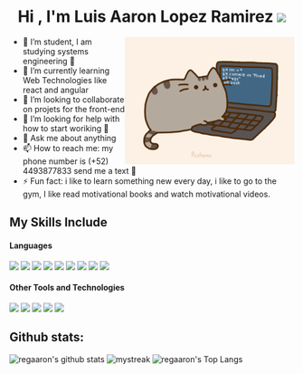 <h1 align="center"><b>Hi , I'm Luis Aaron Lopez Ramirez </b><img src="https://media.giphy.com/media/hvRJCLFzcasrR4ia7z/giphy.gif" width="35"></h1>
<img align="right" width=300px alt="Unicorn" src="https://raw.githubusercontent.com/fate0/fate0/master/artwork/pusheencode.gif" />

- 🔭 I’m student, I am studying systems engineering 🐥
- 🌱 I’m currently learning Web Technologies like react and angular
- 👯 I’m looking to collaborate on projets for the front-end  
- 🤔 I’m looking for help with how to start woriking 💼
- 💬 Ask me about anything 
- 📫 How to reach me: my phone number is (+52) 4493877833 send me a text 💬
- ⚡ Fun fact: i like to learn something new every day,  i like to go to the gym, I like read motivational books and watch motivational videos.

  
## My Skills Include

<h4> Languages </h4>
<span> 
  <img src="https://img.shields.io/badge/HTML5-E34F26?style=for-the-badge&logo=html5&logoColor=white">
  <img src="https://img.shields.io/badge/CSS3-1572B6?style=for-the-badge&logo=css3&logoColor=white">
  <img src="https://img.shields.io/badge/JavaScript-F7DF1E?style=for-the-badge&logo=javascript&logoColor=black">
  <img src="https://img.shields.io/badge/angular-%23DD0031.svg?style=for-the-badge&logo=angular&logoColor=white">
  <img src="https://img.shields.io/badge/Java-ED8B00?style=for-the-badge&logo=java&logoColor=white">
  <img src="https://img.shields.io/badge/C-00599C?style=for-the-badge&logo=c&logoColor=white">
  <img src="https://img.shields.io/badge/kotlin-%237F52FF.svg?style=for-the-badge&logo=kotlin&logoColor=white">
  <img src="https://img.shields.io/badge/python-3670A0?style=for-the-badge&logo=python&logoColor=ffdd54">
  <img src= "https://img.shields.io/badge/typescript-%23007ACC.svg?style=for-the-badge&logo=typescript&logoColor=white">
</span>


<h4> Other Tools and Technologies </h4>
<span>
  <img src="https://img.shields.io/badge/Git-F05032?style=for-the-badge&logo=git&logoColor=white">
  <img src="https://img.shields.io/badge/jira-%230A0FFF.svg?style=for-the-badge&logo=jira&logoColor=white">
  <img src="https://img.shields.io/badge/github-%23121011.svg?style=for-the-badge&logo=github&logoColor=white">
  <img src="https://img.shields.io/badge/Linux-FCC624?style=for-the-badge&logo=linux&logoColor=black">
  <img src="https://img.shields.io/badge/MySQL-00000F?style=for-the-badge&logo=mysql&logoColor=white">




</span>


<h2>Github stats:</h2> 

![regaaron's github stats](https://github-readme-stats.vercel.app/api?username=regaaron&show_icons=true&theme=tokyonight)
<img src="https://github-readme-streak-stats.herokuapp.com/?user=regaaron&theme=tokyonight" alt="mystreak"/>
![regaaron's Top Langs](https://github-readme-stats.vercel.app/api/top-langs/?username=regaaron&theme=tokyonight&layout=compact)

